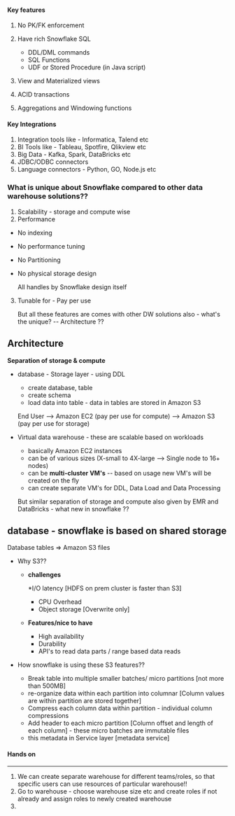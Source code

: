 #### Key features

1. No PK/FK enforcement
2. Have rich Snowflake SQL

   * DDL/DML commands
   * SQL Functions
   * UDF or Stored Procedure (in Java script)

3. View and Materialized views
4. ACID transactions
5. Aggregations and Windowing functions

#### Key Integrations

1. Integration tools like - Informatica, Talend etc
2. BI Tools like  -  Tableau, Spotfire, Qlikview etc
3. Big Data - Kafka, Spark, DataBricks etc
4. JDBC/ODBC connectors
5. Language connectors - Python, GO, Node.js etc


### What is unique about Snowflake compared to other data warehouse solutions??

1. Scalability - storage and compute wise
2. Performance

  * No indexing
  * No performance tuning
  * No Partitioning 
  * No physical storage design 
  
    All handles by Snowflake design itself
 
3. Tunable for - Pay per use

   But all these features are comes with other DW solutions also - what's the unique? -- Architecture ??

## Architecture

**Separation of storage & compute**

 * database - Storage layer - using DDL
  
    * create database, table
    * create schema
    * load data into table - data in tables are stored in Amazon S3
    
    End User  --> Amazon EC2 (pay per use for compute) --> Amazon S3 (pay per use for storage)
   
 * Virtual data warehouse - these are scalable based on workloads
 
    * basically Amazon EC2 instances
    * can be of various sizes (X-small to 4X-large --> Single node to 16+ nodes)
    * can be **multi-cluster VM's** -- based on usage new VM's will be created on the fly
    * can create separate VM's for DDL, Data Load and Data Processing
    
    But similar separation of storage and compute also given by EMR and DataBricks - what new in snowflake ??
    
 
 ## database  - snowflake is based on shared storage
 
  Database tables => Amazon S3 files
  
  * Why S3??
  
    - **challenges**
      
      *I/O latency [HDFS on prem cluster is faster than S3]
      * CPU Overhead
      * Object storage [Overwrite only]
      
    - **Features/nice to have**
    
      * High availability
      * Durability
      * API's to read data parts / range based data reads
      
  * How snowflake is using these S3 features??
  
    - Break table into multiple smaller batches/ micro partitions [not more than 500MB]
    - re-organize data within each partition into columnar [Column values are within partition are stored together]
    - Compress each column data within partition - individual column compressions
    - Add header to each micro partition [Column offset and length of each column] - these micro batches are immutable files
    - this metadata in Service layer [metadata service] 
  
  
 

#### Hands on
----

 1. We can create separate warehouse for different teams/roles, so that specific users can use resources of particular warehouse!!
 2. Go to warehouse - choose warehouse size etc and create roles if not already and assign roles to newly created warehouse
 3. 
